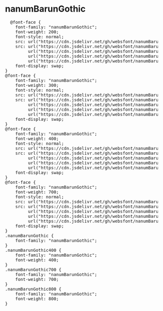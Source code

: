 # nanumBarunGothic

<pre>
  @font-face {
    font-family: "nanumBarunGothic";
    font-weight: 200;
    font-style: normal;
    src: url("https://cdn.jsdelivr.net/gh/websfont/nanumBarunGothic/nanumBarunGothic-ExtraLight.eot");
    src: url("https://cdn.jsdelivr.net/gh/websfont/nanumBarunGothic/nanumBarunGothic-ExtraLight.eot?#iefix") format("embedded-opentype"),
         url("https://cdn.jsdelivr.net/gh/websfont/nanumBarunGothic/nanumBarunGothic-ExtraLight.woff2") format("woff2"),
         url("https://cdn.jsdelivr.net/gh/websfont/nanumBarunGothic/nanumBarunGothic-ExtraLight.woff") format("woff"),
         url("https://cdn.jsdelivr.net/gh/websfont/nanumBarunGothic/nanumBarunGothic-ExtraLight.ttf") format("truetype");
    font-display: swap;
}
@font-face {
    font-family: "nanumBarunGothic";
    font-weight: 300;
    font-style: normal;
    src: url("https://cdn.jsdelivr.net/gh/websfont/nanumBarunGothic/nanumBarunGothic-Light.eot");
    src: url("https://cdn.jsdelivr.net/gh/websfont/nanumBarunGothic/nanumBarunGothic-Light.eot?#iefix") format("embedded-opentype"),
         url("https://cdn.jsdelivr.net/gh/websfont/nanumBarunGothic/nanumBarunGothic-Light.woff2") format("woff2"),
         url("https://cdn.jsdelivr.net/gh/websfont/nanumBarunGothic/nanumBarunGothic-Light.woff") format("woff"),
         url("https://cdn.jsdelivr.net/gh/websfont/nanumBarunGothic/nanumBarunGothic-Light.ttf") format("truetype");
    font-display: swap;
}
@font-face {
    font-family: "nanumBarunGothic";
    font-weight: 400;
    font-style: normal;
    src: url("https://cdn.jsdelivr.net/gh/websfont/nanumBarunGothic/nanumBarunGothic-Regular.eot");
    src: url("https://cdn.jsdelivr.net/gh/websfont/nanumBarunGothic/nanumBarunGothic-Regular.eot?#iefix") format("embedded-opentype"),
         url("https://cdn.jsdelivr.net/gh/websfont/nanumBarunGothic/nanumBarunGothic-Regular.woff2") format("woff2"),
         url("https://cdn.jsdelivr.net/gh/websfont/nanumBarunGothic/nanumBarunGothic-Regular.woff") format("woff"),
         url("https://cdn.jsdelivr.net/gh/websfont/nanumBarunGothic/nanumBarunGothic-Regular.ttf") format("truetype");
    font-display: swap;
}
@font-face {
    font-family: "nanumBarunGothic";
    font-weight: 700;
    font-style: normal;
    src: url("https://cdn.jsdelivr.net/gh/websfont/nanumBarunGothic/nanumBarunGothic-Bold.eot");
    src: url("https://cdn.jsdelivr.net/gh/websfont/nanumBarunGothic/nanumBarunGothic-Bold.eot?#iefix") format("embedded-opentype"),
         url("https://cdn.jsdelivr.net/gh/websfont/nanumBarunGothic/nanumBarunGothic-Bold.woff2") format("woff2"),
         url("https://cdn.jsdelivr.net/gh/websfont/nanumBarunGothic/nanumBarunGothic-Bold.woff") format("woff"),
         url("https://cdn.jsdelivr.net/gh/websfont/nanumBarunGothic/nanumBarunGothic-Bold.ttf") format("truetype");
    font-display: swap;
}
.nanumBarunGothic {
    font-family: "nanumBarunGothic";
}
.nanumBarunGothic400 {
    font-family: "nanumBarunGothic";
    font-weight: 400;
}
.nanumBarunGothic700 {
    font-family: "nanumBarunGothic";
    font-weight: 700;
}
.nanumBarunGothic800 {
    font-family: "nanumBarunGothic";
    font-weight: 800;
}
</pre>
